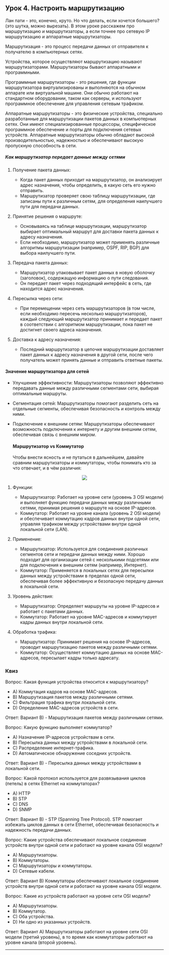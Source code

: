 ## Урок 4. Настроить маршрутизацию

Лан пати - это, конечно, круто. Но что делать, если хочется большего? (это шутка, можно вырезать). В этом уроке расскажем про маршрутизацию и маршрутизаторы, а если точнее про 
сетевую IP маршрутизацию и аппаратные маршрутизаторы.

Маршрутизация - это процесс передачи данных от отправителя к получателю в компьютерных сетях. 

Устройства, которое осуществляют маршрутизацию называют маршрутизаторами. Маршрутизаторы бывают аппаратными и программными.

Программные маршрутизаторы - это решения, где функции маршрутизатора виртуализированы и выполняются на обычном аппарате или виртуальной машине. Они обычно работают на стандартном
оборудовании, таком как серверы, и используют программное обеспечение для управления сетевым трафиком. 

Аппаратные маршрутизаторы - это физические устройства, специально разработанные для маршрутизации пакетов данных в компьютерных сетях. Они имеют специализированные процессоры, 
специфическое программное обеспечение и порты для подключения сетевых устройств. Аппаратные маршрутизаторы обычно обладают высокой производительностью, надежностью и обеспечивают
высокую пропускную способность в сети.

##### Как маршрутизатор передает данные между сетями

1. Получение пакета данных: 
   - Когда пакет данных приходит на маршрутизатор, он анализирует адрес назначения, чтобы определить, в какую сеть его нужно отправить.
   - Маршрутизатор проверяет свою таблицу маршрутизации, где записаны пути к различным сетям, для определения наилучшего пути для передачи данных.

2. Принятие решения о маршруте:
   - Основываясь на таблице маршрутизации, маршрутизатор выбирает оптимальный маршрут для доставки пакета данных к адресу назначения.
   - Если необходимо, маршрутизатор может применять различные алгоритмы маршрутизации (например, OSPF, RIP, BGP) для выбора наилучшего пути.

3. Передача пакета данных:
   - Маршрутизатор упаковывает пакет данных в новую оболочку (заголовок), содержащую информацию о пути следования.
   - Он передает пакет через подходящий интерфейс в сеть, где находится адрес назначения.

4. Пересылка через сети:
   - При перемещении через сеть маршрутизаторов (в том числе, если необходимо пересечь несколько маршрутизаторов), каждый следующий маршрутизатор принимает и передает пакет в соответствии с алгоритмом маршрутизации, пока пакет не достигнет своего адреса назначения.

5. Доставка к адресу назначения:
   - Последний маршрутизатор в цепочке маршрутизации доставляет пакет данных к адресу назначения в другой сети, после чего получатель может принять данные и отправить ответные пакеты.

#### Значение маршрутизатора для сетей
- Улучшение эффективности: Маршрутизаторы позволяют эффективно передавать данные между различными сегментами сети, выбирая оптимальные маршруты.
- Сегментация сетей: Маршрутизаторы помогают разделить сеть на отдельные сегменты, обеспечивая безопасность и контроль между ними.
- Подключение к внешним сетям: Маршрутизаторы обеспечивают возможность подключения к интернету и другим внешним сетям, обеспечивая связь с внешним миром.


  #### Маршрутизатор vs Коммутатор

  Чтобы внести ясность и не путаться в дальнейшем, давайте сравним маршрутизаторы и коммутаторы, чтобы понимать кто за что отвечает, и в чём различия:

<p align="center">
<img src="https://github.com/lexche/Testyp/assets/95694325/b51f6134-a053-4461-8aed-1b7cb3afc6da">
</p>

1. Функции:
   - Маршрутизатор: Работает на уровне сети (уровень 3 OSI модели) и выполняет функцию передачи данных между различными сетями, принимая решения о маршруте на основе IP-адресов.
   - Коммутатор: Работает на уровне канала (уровень 2 OSI модели) и обеспечивает коммутацию кадров данных внутри одной сети, управляя трафиком между устройствами внутри одной локальной сети (LAN).

2. Применение:
   - Маршрутизатор: Используется для соединения различных сегментов сети и передачи данных между ними. Хорошо подходит для организации сетей с несколькими подсетями или для подключения к внешним сетям (например, Интернет).
   - Коммутатор: Применяется в локальных сетях для пересылки данных между устройствами в пределах одной сети, обеспечивая более эффективную и безопасную передачу данных в локальной сети.

3. Уровень действия:
   - Маршрутизатор: Определяет маршруты на уровне IP-адресов и работает с пакетами данных.
   - Коммутатор: Работает на уровне MAC-адресов и коммутирует кадры данных внутри локальной сети.

4. Обработка трафика:
   - Маршрутизатор: Принимает решения на основе IP-адресов, проводит маршрутизацию пакетов между различными сетями.
   - Коммутатор: Осуществляет коммутацию данных на основе MAC-адресов, пересылает кадры только адресату.


### Квиз

Вопрос: Какая функция устройства относится к маршрутизатору?
   - A) Коммутация кадров на основе MAC-адресов.
   - B) Маршрутизация пакетов между различными сетями.
   - C) Фильтрация трафика внутри локальной сети.
   - D) Определение MAC-адресов устройств в сети.

   Ответ: Вариант B) - Маршрутизация пакетов между различными сетями. 


Вопрос: Какую функцию выполняет коммутатор?
   - A) Назначение IP-адресов устройствам в сети.
   - B) Пересылка данных между устройствами в локальной сети.
   - C) Распределение интернет-трафика.
   - D) Автоматическое обнаружение соседних устройств.

   Ответ: Вариант B) - Пересылка данных между устройствами в локальной сети. 


Вопрос: Какой протокол используется для развязывания циклов (петель) в сетях Ethernet на коммутаторах?
   - A) HTTP
   - B) STP
   - C) DNS
   - D) SNMP

   Ответ: Вариант B) - STP (Spanning Tree Protocol). STP помогает избежать циклов данных в сети Ethernet, обеспечивая безопасность и надежность передачи данных.


Вопрос: Какие устройства обеспечивают локальное соединение устройств внутри одной сети и работают на уровне канала OSI модели?
   - A) Маршрутизаторы.
   - B) Коммутаторы.
   - C) Маршрутизаторы и коммутаторы.
   - D) Сетевые кабели.

   Ответ: Вариант B) Коммутаторы обеспечивают локальное соединение устройств внутри одной сети и работают на уровне канала OSI модели.

Вопрос: Какие из устройств работают на уровне сети OSI модели?
   - A) Маршрутизаторы.
   - B) Коммутатор.
   - C) Оба устройства.
   - D) Ни одно из указанных устройств.

   Ответ: Вариант A) Маршрутизаторы работают на уровне сети OSI модели (третий уровень), в то время как коммутаторы работают на уровне канала (второй уровень).

   
---

